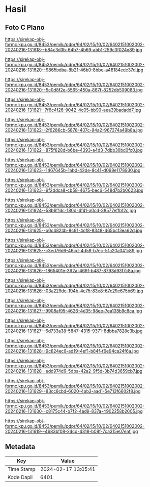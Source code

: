 # Hasil

## Foto C Plano

https://sirekap-obj-formc.kpu.go.id/8453/pemilu/pdpr/64/02/15/10/02/6402151002002-20240216-131618--b84c3d3b-64b7-4b69-abb1-259c3f024e89.jpg

https://sirekap-obj-formc.kpu.go.id/8453/pemilu/pdpr/64/02/15/10/02/6402151002002-20240216-131620--9865bdba-8b21-46b0-8bbe-a48184edc37d.jpg

https://sirekap-obj-formc.kpu.go.id/8453/pemilu/pdpr/64/02/15/10/02/6402151002002-20240216-131620--5c0d8f2e-5565-450a-867f-8252db509083.jpg

https://sirekap-obj-formc.kpu.go.id/8453/pemilu/pdpr/64/02/15/10/02/6402151002002-20240216-131621--7f6c4f26-9042-4c05-bb90-aea39badadd7.jpg

https://sirekap-obj-formc.kpu.go.id/8453/pemilu/pdpr/64/02/15/10/02/6402151002002-20240216-131622--2f6286cb-5878-407c-94a2-967374a49b8a.jpg

https://sirekap-obj-formc.kpu.go.id/8453/pemilu/pdpr/64/02/15/10/02/6402151002002-20240216-131622--875f828d-b6be-4393-a4d3-7dbb30bd0fc0.jpg

https://sirekap-obj-formc.kpu.go.id/8453/pemilu/pdpr/64/02/15/10/02/6402151002002-20240216-131623--1467645b-1abd-42de-8c41-d098e1178930.jpg

https://sirekap-obj-formc.kpu.go.id/8453/pemilu/pdpr/64/02/15/10/02/6402151002002-20240216-131623--9f2ddca8-cb58-4675-bec6-548d7b2b0623.jpg

https://sirekap-obj-formc.kpu.go.id/8453/pemilu/pdpr/64/02/15/10/02/6402151002002-20240216-131624--58b6f1dc-180d-4f41-a0cd-38577effb12c.jpg

https://sirekap-obj-formc.kpu.go.id/8453/pemilu/pdpr/64/02/15/10/02/6402151002002-20240216-131625--b0c4824b-8c91-4cf8-8348-465bc13ea62d.jpg

https://sirekap-obj-formc.kpu.go.id/8453/pemilu/pdpr/64/02/15/10/02/6402151002002-20240216-131625--c3ed76d6-46cd-4d58-b7ec-51a20a041c89.jpg

https://sirekap-obj-formc.kpu.go.id/8453/pemilu/pdpr/64/02/15/10/02/6402151002002-20240216-131626--1865401e-362a-469f-b487-8793d93f7c8a.jpg

https://sirekap-obj-formc.kpu.go.id/8453/pemilu/pdpr/64/02/15/10/02/6402151002002-20240216-131626--03a229dc-194b-4c75-83e8-67c29e675b69.jpg

https://sirekap-obj-formc.kpu.go.id/8453/pemilu/pdpr/64/02/15/10/02/6402151002002-20240216-131627--9908af95-4626-4d35-98ee-7ea138b9c8ca.jpg

https://sirekap-obj-formc.kpu.go.id/8453/pemilu/pdpr/64/02/15/10/02/6402151002002-20240216-131627--6d733a38-5847-4315-9371-8dbba7828c3b.jpg

https://sirekap-obj-formc.kpu.go.id/8453/pemilu/pdpr/64/02/15/10/02/6402151002002-20240216-131628--9c824ec6-ad19-4ef1-b84f-f6e94ca24f6a.jpg

https://sirekap-obj-formc.kpu.go.id/8453/pemilu/pdpr/64/02/15/10/02/6402151002002-20240216-131628--edd974d6-5dba-42a2-9f5d-3b74d3659cb7.jpg

https://sirekap-obj-formc.kpu.go.id/8453/pemilu/pdpr/64/02/15/10/02/6402151002002-20240216-131629--83cc8cbd-6020-4ab3-aad1-5e713f6602f8.jpg

https://sirekap-obj-formc.kpu.go.id/8453/pemilu/pdpr/64/02/15/10/02/6402151002002-20240216-131630--c8175c44-b7f2-4ad9-837a-4902258b2005.jpg

https://sirekap-obj-formc.kpu.go.id/8453/pemilu/pdpr/64/02/15/10/02/6402151002002-20240216-131619--4683bf08-24cd-4318-b08f-7ca315e07eaf.jpg


## Metadata

| Key        | Value               |
| ---------- | ------------------- |
| Time Stamp | 2024-02-17 13:05:41 |
| Kode Dapil | 6401                |



